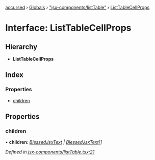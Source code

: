 [accursed](../README.md) › [Globals](../globals.md) › ["jsx-components/listTable"](../modules/_jsx_components_listtable_.md) › [ListTableCellProps](_jsx_components_listtable_.listtablecellprops.md)

# Interface: ListTableCellProps

## Hierarchy

* **ListTableCellProps**

## Index

### Properties

* [children](_jsx_components_listtable_.listtablecellprops.md#children)

## Properties

###  children

• **children**: *[BlessedJsxText](../modules/_jsx_types_.__global.jsx.md#blessedjsxtext) | [BlessedJsxText](../modules/_jsx_types_.__global.jsx.md#blessedjsxtext)[]*

*Defined in [jsx-components/listTable.tsx:21](https://github.com/cancerberoSgx/accursed/blob/468bf3c/src/jsx-components/listTable.tsx#L21)*
